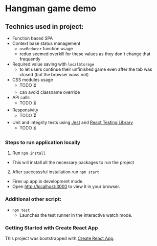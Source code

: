 # Hangman game demo

## Technics used in project:
- Function based SPA
- Context base status management
  - `useReducer` function usage
  - redux seemed overkill for these values as they don't change that frequently 
- Required value saving with `localStorage`
  - to let users continue their unfinished game even after the tab was closed (but the browser wass not)
- CSS modules usage
  - TODO ⏳
  - can avoid classname override
- API calls
  - TODO ⏳
- Responsivity
  - TODO ⏳
- Unit and integrity tests using [Jest](https://jestjs.io/) and [React Testing Library](https://testing-library.com/docs/react-testing-library/intro/)
  - TODO ⏳

### Steps to run application locally

1. Run `npm install`
- This will install all the necessary packages to run the project

2. After successsful installation run `npm start`
- Fires up app in development mode.
- Open [http://localhost:3000](http://localhost:3000) to view it in your browser.

### Additional other script:

- `npm test`
  - Launches the test runner in the interactive watch mode.

### Getting Started with Create React App

This project was bootstrapped with [Create React App](https://github.com/facebook/create-react-app).
